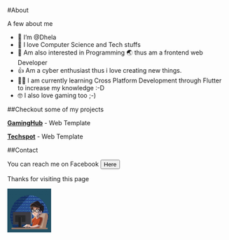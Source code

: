 #About

A few about me
- 👋 I’m @Dhela
- 🌱 I love Computer Science and Tech stuffs
- 👀 Am also interested in Programming 🌏 thus am a frontend web Developer
- 👍 Am a cyber enthusiast thus i love creating new things. 
- 👩‍💻 I am currently learning Cross Platform Development through Flutter to increase my knowledge :-D
- 🤓 I also love gaming too ;-)


##Checkout some of my projects

**[GamingHub](https://dhela19.github.io/GamingHub)** - Web Template

**[Techspot](https://dhela19.githu.io/Techspot)** - Web Template
<br>



##Contact

You can reach me on Facebook <a href="https://m.facebook.com/dhela.frank"><button id="contact">Here</button></a>

Thanks for visiting this page

<div id="img_cont"><img src="./test.jpg" width=100cm height=100cm alt="Dhela Frank Avater representation" id="img1"></div>



<!---
Dhela19/Dhela19 is a ✨ special ✨ repository because its `README.md` (this file) appears on your GitHub profile.
You can click the Preview link to take a look at your changes.
--->

